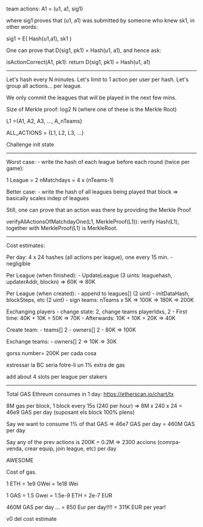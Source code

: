 
team actions: A1 = (u1, a1, sig1)

where sig1 proves that (u1, a1) was submitted by someone who knew sk1, in other words:

sig1 = E( Hash(u1,a1), sk1 )

One can prove that D(sig1, pk1) = Hash(u1, a1), and hence ask:

isActionCorrect(A1, pk1):
	return D(sig1, pk1) = Hash(u1, a1)


------------

Let's hash every N minutes.
Let's limit to 1 action per user per hash.
Let's group all actions... per league.

We only commit the leagues that will be played in the next few mins.

Size of Merkle proof: log2 N (where one of these is the Merkle Root)

L1 ={A1, A2, A3, ..., A_nTeams}  

ALL_ACTIONS = {L1, L2, L3, ...}

Challenge init state

-------------

Worst case: 
	- write the hash of each league before each round (twice per game):


1 League = 2 nMatchdays = 4 x (nTeams-1)

Better case:
	- write the hash of all leagues being played that block => basically scales indep of leagues

Still, one can prove that an action was there by providing the Merkle Proof

verifyAllActionsOfMatchdayOne(L1, MerkleProof(L1)):
	verify Hash(L1), together with MerkleProof(L1) is MerkleRoot.

------------

Cost estimates:

Per day: 4 x 24 hashes (all actions per league), one every 15 min.
	- negligible

Per League (when finished): 
	- UpdateLeague (3 uints: leaguehash, updaterAddr, blockn) => 60K => 80K

Per League (when created): 
	- append to leagues[]  (2 uint)
	- initDataHash, blockSteps, etc (2 uint)
	- sign teams: nTeams x 5K => 100K
	=> 180K => 200K


Exchanging players
	- change state: 2, change teams playerIdxs, 2
	- First time: 40K + 10K = 50K => 70K
	- Afterwards: 10K + 10K = 20K => 40K

Create team:
	- teams[] 2
	- owners[] 2
	- 80K => 100K

Exchange teams:
	- owners[] 2 => 10K => 30K


gorss number= 200K per cada cosa

estressar la BC seria fotre-li un 1% extra de gas


add about 4 slots per league per stakers


--------------------

Total GAS Ethreum consumes in 1 day:
https://etherscan.io/chart/tx

8M gas per block, 1 block every 15s (240 per hour) 
	=> 8M x 240 x 24 = 46e9   GAS per day (suposant els block 100% plens)

Say we want to consume 1% of that GAS => 46e7 GAS per day = 460M GAS per day

Say any of the prev actions is 200K = 0.2M => 2300 accions (comrpa-venda, crear equip, join league, etc) per day

AWESOME

Cost of gas.

1 ETH = 1e9 GWei = 1e18 Wei

1 GAS = 1.5 Gwei = 1.5e-9 ETH = 2e-7 EUR

460M GAS per day ... = 850 Eur per day!!!! = 311K EUR per year!


v0 del cost estimate











	

























